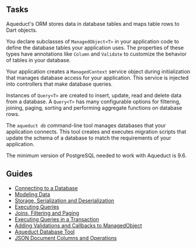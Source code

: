 ## Tasks

Aqueduct's ORM stores data in database tables and maps table rows to Dart objects.

You declare subclasses of `ManagedObject<T>` in your application code to define the database tables your application uses. The properties of these types have annotations like `Column` and `Validate` to customize the behavior of tables in your database.

Your application creates a `ManagedContext` service object during initialization that manages database access for your application. This service is injected into controllers that make database queries.

Instances of `Query<T>` are created to insert, update, read and delete data from a database. A `Query<T>` has many configurable options for filtering, joining, paging, sorting and performing aggregate functions on database rows.

The `aqueduct db` command-line tool manages databases that your application connects. This tool creates and executes migration scripts that update the schema of a database to match the requirements of your application.

The minimum version of PostgreSQL needed to work with Aqueduct is 9.6.

## Guides

- [Connecting to a Database](connecting.md)
- [Modeling Data](modeling_data.md)
- [Storage, Serialization and Deserialization](serialization.md)
- [Executing Queries](executing_queries.md)
- [Joins, Filtering and Paging](advanced_queries.md)
- [Executing Queries in a Transaction](transactions.md)
- [Adding Validations and Callbacks to ManagedObject](validations.md)
- [Aqueduct Database Tool](db_tools.md)
- [JSON Document Columns and Operations](json_columns.md)
